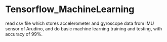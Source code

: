 # Tensorflow_MachineLearning
 read csv file which stores accelerometer and gyroscope data from IMU sensor of  Arudino, and do basic machine learning training and testing, with accuracy of 99%.
